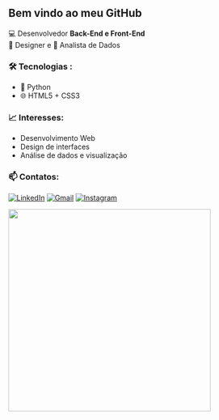 
## Bem vindo ao meu GitHub

💻 Desenvolvedor **Back-End e Front-End**  
🎨 Designer e 🧠 Analista de Dados  

### 🛠️ Tecnologias :
- 🐍 Python
- 🌐 HTML5 + CSS3

### 📈 Interesses:
- Desenvolvimento Web  
- Design de interfaces  
- Análise de dados e visualização   

### 📫 Contatos:
 [![LinkedIn](https://img.shields.io/badge/-Felipe%20Campos-blue?style=flat-square&logo=Linkedin&logoColor=white&link=https://br.linkedin.com/in/felipe-campos-583003112)](https://br.linkedin.com/in/felipe-campos-583003112)
 [![Gmail](https://img.shields.io/badge/-Gmail-D14836?style=flat-square&logo=gmail&logoColor=white)](mailto:felipecamposilva@outlook.com)
 [![Instagram](https://img.shields.io/badge/-Instagram-E4405F?style=flat-square&logo=instagram&logoColor=white)](https://instagram.com/fellipecampox)





<html>

<head>

</head>

<body>
  <img src="https://64.media.tumblr.com/9588ab5a85924b907dee32d491344a8c/tumblr_op0qs2zShX1rb1rgoo1_540.gif" width="400">

  </body>
</html>
